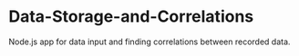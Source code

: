 # Data-Storage-and-Correlations
Node.js app for data input and finding correlations between recorded data.
